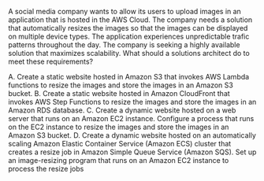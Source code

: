 A social media company wants to allow its users to upload images in an application that is hosted in the AWS Cloud. The company needs a solution that automatically resizes the images so that the images can be displayed on multiple device types. The application experiences unpredictable trafic patterns throughout the day. The company is seeking a highly available solution that maximizes scalability. What should a solutions architect do to meet these requirements? 

A. Create a static website hosted in Amazon S3 that invokes AWS Lambda functions to resize the images and store the images in an Amazon S3 bucket. 
B. Create a static website hosted in Amazon CloudFront that invokes AWS Step Functions to resize the images and store the images in an Amazon RDS database. 
C. Create a dynamic website hosted on a web server that runs on an Amazon EC2 instance. Configure a process that runs on the EC2 instance to resize the images and store the images in an Amazon S3 bucket. 
D. Create a dynamic website hosted on an automatically scaling Amazon Elastic Container Service (Amazon ECS) cluster that creates a resize job in Amazon Simple Queue Service (Amazon SQS). Set up an image-resizing program that runs on an Amazon EC2 instance to process the resize jobs